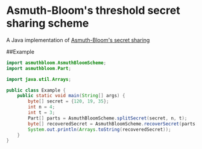 # Asmuth-Bloom's threshold secret sharing scheme
A Java implementation of [Asmuth-Bloom's secret 
sharing](https://en.wikipedia.org/wiki/Secret_sharing_using_the_Chinese_remainder_theorem)

##Example

```java
import asmuthbloom.AsmuthBloomScheme;
import asmuthbloom.Part;

import java.util.Arrays;

public class Example {
    public static void main(String[] args) {
        byte[] secret = {120, 19, 35};
        int n = 4;
        int t = 3;
        Part[] parts = AsmuthBloomScheme.splitSecret(secret, n, t);
        byte[] recoveredSecret = AsmuthBloomScheme.recoverSecret(parts[0], parts[1], parts[2]);
        System.out.println(Arrays.toString(recoveredSecret));
    }
}
```
